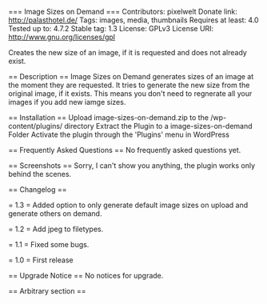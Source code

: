 === Image Sizes on Demand === 
Contributors: pixelwelt 
Donate link: http://palasthotel.de/ 
Tags: images, media, thumbnails
Requires at least: 4.0 
Tested up to: 4.7.2 
Stable tag: 1.3
License: GPLv3 License URI: http://www.gnu.org/licenses/gpl

Creates the new size of an image, if it is requested and does not already exist.

== Description ==
Image Sizes on Demand generates sizes of an image at the moment they are requested. It tries to generate the new size
from the original image, if it exists. This means you don't need to regnerate all your images if you add new iamge
sizes.

== Installation ==
Upload image-sizes-on-demand.zip to the /wp-content/plugins/ directory
Extract the Plugin to a image-sizes-on-demand Folder
Activate the plugin through the 'Plugins' menu in WordPress

== Frequently Asked Questions ==
No frequently asked questions yet.

== Screenshots ==
Sorry, I can't show you anything, the plugin works only behind the scenes.

== Changelog ==

= 1.3 =
Added option to only generate default image sizes on upload and generate others on demand.

= 1.2 =
Add jpeg to filetypes.

= 1.1 =
Fixed some bugs.

= 1.0 =
First release

== Upgrade Notice ==
No notices for upgrade.

== Arbitrary section ==
